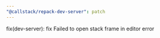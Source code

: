 ```yaml
---
"@callstack/repack-dev-server": patch
---
```


fix(dev-server): fix Failed to open stack frame in editor error
